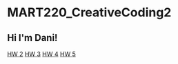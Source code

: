 # MART220_CreativeCoding2
## Hi I'm Dani!
[HW 2](https://dani-briggs.github.io/MART220_CreativeCoding2/HW-2/)
[HW 3](https://dani-briggs.github.io/MART220_CreativeCoding2/HW-3/)
[HW 4](https://dani-briggs.github.io/MART220_CreativeCoding2/HW-4/)
[HW 5](https://dani-briggs.github.io/MART220_CreativeCoding2/HW-4/)
